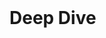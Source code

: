 <!-- .slide: data-background="assets/deep-dive.jpg" -->

<br>
<br>
<br>
<br>
<br>
<br>
<br>
<br>
<br>

# Deep Dive